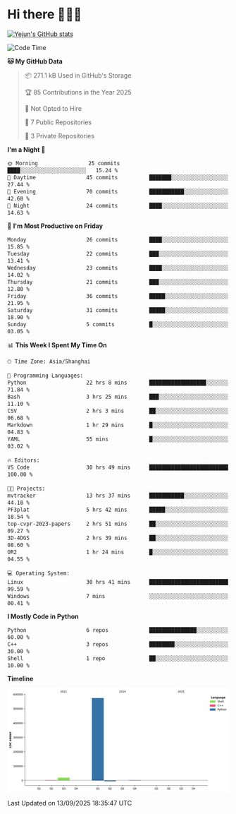 # Hi there 👋👋👋


<!-- <img height="195px" src="https://github-readme-stats.vercel.app/api?username=yejun688&count_private=true&show_icons=true&hide_rank=true&title_color=0969da&bg_color=ffffff00&text_color=57606a&disable_animations=true"><img height="195px" src="https://github-readme-stats.vercel.app/api/top-langs?username=yejun688&layout=compact&title_color=0969da&bg_color=ffffff00&text_color=57606a"> -->

[![Yejun's GitHub stats](https://github-readme-stats.vercel.app/api?username=yejun688)](https://github.com/yejun688/github-readme-stats)

<!---
yejun688/yejun688 is a ✨ special ✨ repository because its `README.md` (this file) appears on your GitHub profile.
You can click the Preview link to take a look at your changes.
--->

<!--START_SECTION:waka-->
![Code Time](http://img.shields.io/badge/Code%20Time-1%2C639%20hrs%2022%20mins-blue)

**🐱 My GitHub Data** 

> 📦 271.1 kB Used in GitHub's Storage 
 > 
> 🏆 85 Contributions in the Year 2025
 > 
> 🚫 Not Opted to Hire
 > 
> 📜 7 Public Repositories 
 > 
> 🔑 3 Private Repositories 
 > 
**I'm a Night 🦉** 

```text
🌞 Morning                25 commits          ████░░░░░░░░░░░░░░░░░░░░░   15.24 % 
🌆 Daytime                45 commits          ███████░░░░░░░░░░░░░░░░░░   27.44 % 
🌃 Evening                70 commits          ███████████░░░░░░░░░░░░░░   42.68 % 
🌙 Night                  24 commits          ████░░░░░░░░░░░░░░░░░░░░░   14.63 % 
```
📅 **I'm Most Productive on Friday** 

```text
Monday                   26 commits          ████░░░░░░░░░░░░░░░░░░░░░   15.85 % 
Tuesday                  22 commits          ███░░░░░░░░░░░░░░░░░░░░░░   13.41 % 
Wednesday                23 commits          ████░░░░░░░░░░░░░░░░░░░░░   14.02 % 
Thursday                 21 commits          ███░░░░░░░░░░░░░░░░░░░░░░   12.80 % 
Friday                   36 commits          █████░░░░░░░░░░░░░░░░░░░░   21.95 % 
Saturday                 31 commits          █████░░░░░░░░░░░░░░░░░░░░   18.90 % 
Sunday                   5 commits           █░░░░░░░░░░░░░░░░░░░░░░░░   03.05 % 
```


📊 **This Week I Spent My Time On** 

```text
🕑︎ Time Zone: Asia/Shanghai

💬 Programming Languages: 
Python                   22 hrs 8 mins       ██████████████████░░░░░░░   71.84 % 
Bash                     3 hrs 25 mins       ███░░░░░░░░░░░░░░░░░░░░░░   11.10 % 
CSV                      2 hrs 3 mins        ██░░░░░░░░░░░░░░░░░░░░░░░   06.68 % 
Markdown                 1 hr 29 mins        █░░░░░░░░░░░░░░░░░░░░░░░░   04.83 % 
YAML                     55 mins             █░░░░░░░░░░░░░░░░░░░░░░░░   03.02 % 

🔥 Editors: 
VS Code                  30 hrs 49 mins      █████████████████████████   100.00 % 

🐱‍💻 Projects: 
mvtracker                13 hrs 37 mins      ███████████░░░░░░░░░░░░░░   44.18 % 
PF3plat                  5 hrs 42 mins       █████░░░░░░░░░░░░░░░░░░░░   18.54 % 
top-cvpr-2023-papers     2 hrs 51 mins       ██░░░░░░░░░░░░░░░░░░░░░░░   09.27 % 
3D-4DGS                  2 hrs 39 mins       ██░░░░░░░░░░░░░░░░░░░░░░░   08.60 % 
OR2                      1 hr 24 mins        █░░░░░░░░░░░░░░░░░░░░░░░░   04.55 % 

💻 Operating System: 
Linux                    30 hrs 41 mins      █████████████████████████   99.59 % 
Windows                  7 mins              ░░░░░░░░░░░░░░░░░░░░░░░░░   00.41 % 
```

**I Mostly Code in Python** 

```text
Python                   6 repos             ███████████████░░░░░░░░░░   60.00 % 
C++                      3 repos             ████████░░░░░░░░░░░░░░░░░   30.00 % 
Shell                    1 repo              ██░░░░░░░░░░░░░░░░░░░░░░░   10.00 % 
```



**Timeline**

![Lines of Code chart](https://raw.githubusercontent.com/yejun688/yejun688/main/assets/bar_graph.png)


 Last Updated on 13/09/2025 18:35:47 UTC
<!--END_SECTION:waka-->
